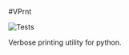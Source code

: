 #VPrnt

![Tests](https://github.com/ZachElkins/VPrint/actions/workflows/tests.yml/badge.svg)

Verbose printing utility for python.
